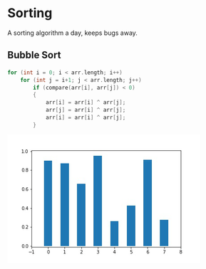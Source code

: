 # Sorting

A sorting algorithm a day, keeps bugs away.

## Bubble Sort

```C
for (int i = 0; i < arr.length; i++)
    for (int j = i+1; j < arr.length; j++)
        if (compare(arr[i], arr[j]) < 0)
        {
            arr[i] = arr[i] ^ arr[j];
            arr[j] = arr[i] ^ arr[j];
            arr[i] = arr[i] ^ arr[j];
        }
```

![bubble](./images/BubbleSort.gif)
